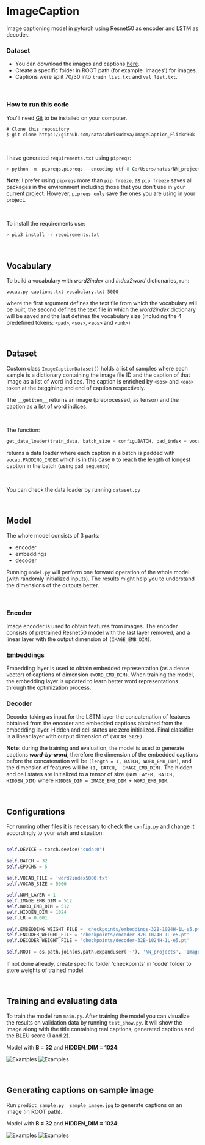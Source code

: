 # ImageCaption

Image captioning model in pytorch using Resnet50 as encoder and LSTM as decoder.


### Dataset
- You can download the images and captions [here](https://www.kaggle.com/datasets/adityajn105/flickr30k).
- Create a specific folder in ROOT path (for example 'images') for images.
- Captions were split 70/30 into ```train_list.txt``` and ```val_list.txt```.

<br>

### How to run this code

You'll need [Git](https://git-scm.com) to be installed on your computer.
```
# Clone this repository
$ git clone https://github.com/natasabrisudova/ImageCaption_Flickr30k
```

<br>

I have generated ```requirements.txt``` using ```pipreqs```:

```python
> python -m  pipreqs.pipreqs --encoding utf-8 C:/Users/natas/NN_projects/ImageCaption_Flickr30k/code/
```

**Note**: I prefer using ```pipreqs``` more than ```pip freeze```, as ```pip freeze``` saves all packages in the environment including those that you don't use in your current project. However, ```pipreqs only``` save the ones you are using in your project.

<br>

To install the requirements use:

```python
> pip3 install -r requirements.txt
```

<br>

## Vocabulary

To build a vocabulary with *word2index* and *index2word* dictionaries, run:
```
vocab.py captions.txt vocabulary.txt 5000
``` 

where the first argument defines the text file from which the vocabulary will be built, the second defines the text file in which the *word2index* dictionary will be saved and the last defines the vocabulary size (including the 4 predefined tokens: ```<pad>```, ```<sos>```, ```<eos>``` and ```<unk>```)

<br>

## Dataset

Custom class ```ImageCaptionDataset()``` holds a list of samples where each sample is a dictionary containing the image file ID and the caption of that image as a list of word indices. The caption is enriched by ```<sos>``` and ```<eos>``` token at the beggining and end of caption respectively. 

The ```__getitem__``` returns an image (preprocessed, as tensor) and the caption as a list of word indices.

<br>

The function:
```python
get_data_loader(train_data, batch_size = config.BATCH, pad_index = vocab.PADDING_INDEX)
``` 
returns a data loader where each caption in a batch is padded with ```vocab.PADDING_INDEX``` which is in this case ```0``` to reach the length of longest caption in the batch (using ```pad_sequence```)

<br>

You can check the data loader by running ```dataset.py```

<br>


## Model

The whole model consists of 3 parts:
- encoder
- embeddings
- decoder

Running ```model.py``` will perform one forward operation of the whole model (with randomly initialized inputs). The results might help you to understand the dimensions of the outputs better. 

<br>

### Encoder

Image encoder is used to obtain features from images. The encoder consists of pretrained Resnet50 model with the last layer removed, and a linear layer with the output dimension of 
```(IMAGE_EMB_DIM)```.

### Embeddings

Embedding layer is used to obtain embedded representation (as a dense vector) of captions of dimension ```(WORD_EMB_DIM)```.  When training the model, the embedding layer is updated to learn better word representations through the optimization process.


### Decoder

Decoder taking as input for the LSTM layer the concatenation of features obtained from the encoder and embedded captions obtained from the embedding layer. Hidden and cell states are zero initialized. Final classifier is a linear layer with output dimension of ```(VOCAB_SIZE)```.

**Note**: during the training and evaluation, the model is used to generate captions ***word-by-word***, therefore the dimension of the embedded captions before the concatenation will be ```(length = 1, BATCH, WORD_EMB_DIM)```, and the dimension of features will be ```(1, BATCH,  IMAGE_EMB_DIM)```. The hidden and cell states are initialized to a tensor of size ```(NUM_LAYER, BATCH, HIDDEN_DIM)``` where ```HIDDEN_DIM = IMAGE_EMB_DIM + WORD_EMB_DIM```.

<br>



## Configurations

For running other files it is necessary to check the ```config.py``` and change it accordingly to your wish and situation:

```python

self.DEVICE = torch.device("cuda:0")
        
self.BATCH = 32
self.EPOCHS = 5
        
self.VOCAB_FILE = 'word2index5000.txt'
self.VOCAB_SIZE = 5000
        
self.NUM_LAYER = 1
self.IMAGE_EMB_DIM = 512
self.WORD_EMB_DIM = 512
self.HIDDEN_DIM = 1024
self.LR = 0.001
        
self.EMBEDDING_WEIGHT_FILE = 'checkpoints/embeddings-32B-1024H-1L-e5.pt'
self.ENCODER_WEIGHT_FILE = 'checkpoints/encoder-32B-1024H-1L-e5.pt'
self.DECODER_WEIGHT_FILE = 'checkpoints/decoder-32B-1024H-1L-e5.pt'
        
self.ROOT = os.path.join(os.path.expanduser('~'), 'NN_projects', 'ImageCaption_Flickr30k') 

``` 

If not done already, create specific folder 'checkpoints' in 'code' folder to store weights of trained model.

<br>

## Training and evaluating data

To train the model run ```main.py```.
After training the model you can visualize the results on validation data by running ```test_show.py```. It will show the image along with the title containing real captions, generated captions and the BLEU score (1 and 2).

Model with **B = 32** and **HIDDEN_DIM = 1024**:

![Examples](./predicted_examples/32B-1024H_1.png ) ![Examples](./predicted_examples/32B-1024H_2.png ) 



<br>

## Generating captions on sample image

Run ```predict_sample.py  sample_image.jpg``` to generate captions on an image (in ROOT path).

Model with **B = 32** and **HIDDEN_DIM = 1024**:

![Examples](./predicted_examples/32B-1024H_sample1.png ) ![Examples](./predicted_examples/32B-1024H_sample2.png ) 



